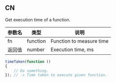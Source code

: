 ## CN

Get execution time of a function.

|参数名|类型|说明|
|-----|----|---|
|fn    |function|Function to measure time|
|返回值|number  |Execution time, ms      |

```javascript
timeTaken(function ()
{
    // Do something.
}); // -> Time taken to execute given function.
```